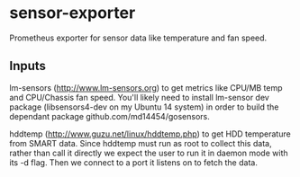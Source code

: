 # sensor-exporter
Prometheus exporter for sensor data like temperature and fan speed.  

## Inputs

lm-sensors (http://www.lm-sensors.org) to get metrics like CPU/MB temp and
CPU/Chassis fan speed.  You'll likely need to install lm-sensor dev package
(libsensors4-dev on my Ubuntu 14 system) in order to build the dependant
package github.com/md14454/gosensors.

hddtemp (http://www.guzu.net/linux/hddtemp.php) to get HDD temperature from
SMART data.  Since hddtemp must run as root to collect this data, rather than
call it directly we expect the user to run it in daemon mode with its -d flag.
Then we connect to a port it listens on to fetch the data.
